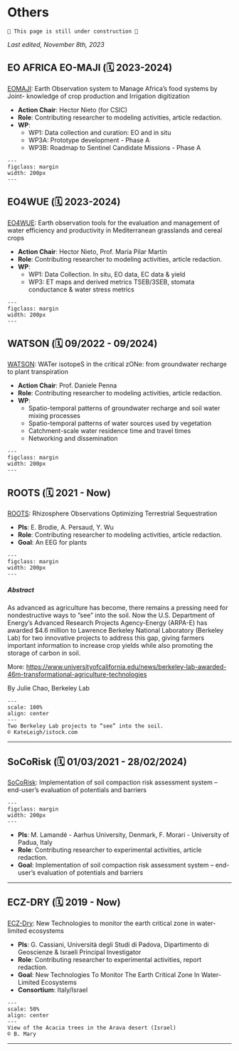 # Others

```{warning}
🚧 This page is still under construction 🚧
```

<!--
## WATSON 

- Daniele Penna
- ...

PRIN project marco borga
PRIN WATZON
--> 

_Last edited, November 8th, 2023_

##  EO AFRICA EO-MAJI (🗓️ 2023-2024)


[EOMAJI](https://eo4society.esa.int/projects/eo-maji/): Earth Observation system to Manage Africa’s food systems by Joint-
knowledge of crop production and Irrigation digitization


- **Action Chair**: Hector Nieto (for CSIC)
- **Role**: Contributing researcher to modeling activities, article redaction. 
- **WP**:
	- WP1: Data collection and curation: EO and in situ
	- WP3A: Prototype development - Phase A
	- WP3B: Roadmap to Sentinel Candidate Missions - Phase A

```{figure} /img/EOAFRICA-logo-.png
---
figclass: margin
width: 200px
---
```


##  EO4WUE (🗓️ 2023-2024)


[EO4WUE](https://eo4wue.csic.es/): Earth observation tools for the evaluation and management of water efficiency and productivity in Mediterranean grasslands and cereal crops


- **Action Chair**: Hector Nieto, Prof. María Pilar Martín
- **Role**: Contributing researcher to modeling activities, article redaction. 
- **WP**:
	- WP1: Data Collection. In situ, EO data, EC data & yield
	- WP3: ET maps and derived metrics TSEB/3SEB, stomata conductance & water stress metrics

```{figure} /img/teleDetec_Speclab.jpeg
---
figclass: margin
width: 200px
---
```


##  WATSON (🗓️ 09/2022 - 09/2024)


[WATSON](https://watson-cost.eu/): WATer isotopeS in the critical zONe: from groundwater recharge to plant transpiration


- **Action Chair**: Prof. Daniele Penna
- **Role**: Contributing researcher to modeling activities, article redaction. 
- **WP**:
	- Spatio-temporal patterns of groundwater recharge and soil water mixing processes	
	- Spatio-temporal patterns of water sources used by vegetation	
	- Catchment-scale water residence time and travel times	
	- Networking and dissemination

```{figure} /img/watson_Brand_rgb.png
---
figclass: margin
width: 200px
---
```


##  ROOTS (🗓️ 2021 - Now)


[ROOTS](): Rhizosphere Observations Optimizing Terrestrial Sequestration


- **PIs**: E. Brodie, A. Persaud, Y. Wu
- **Role**: Contributing researcher to modeling activities, article redaction. 
- **Goal**: An EEG for plants

```{figure} /img/arpae_roots_logo.jpeg
---
figclass: margin
width: 200px
---
```

##### Abstract

As advanced as agriculture has become, there remains a pressing need for nondestructive ways to ”see” into the soil. Now the U.S. Department of Energy’s Advanced Research Projects Agency-Energy (ARPA-E) has awarded $4.6 million to Lawrence Berkeley National Laboratory (Berkeley Lab) for two innovative projects to address this gap, giving farmers important information to increase crop yields while also promoting the storage of carbon in soil.

More: https://www.universityofcalifornia.edu/news/berkeley-lab-awarded-46m-transformational-agriculture-technologies

By Julie Chao, Berkeley Lab

```{figure} ../img/iStock-roots_hero.jpg
---
scale: 100%
align: center
---
Two Berkeley Lab projects to “see” into the soil.
© KateLeigh/istock.com
```

---

##  SoCoRisk (🗓️ 01/03/2021 - 28/02/2024)

[SoCoRisk](https://ictagrifood.eu/node/44657): Implementation of soil compaction risk assessment system – end-user’s evaluation of potentials and barriers

```{figure} /img/ICT_Agri_Food_Logo_3.png
---
figclass: margin
width: 200px
---
```

- **PIs**: M. Lamandé - Aarhus University, Denmark, F. Morari - University of Padua, Italy
- **Role**: Contributing researcher to experimental activities, article redaction. 
- **Goal**: Implementation of soil compaction risk assessment system – end-user’s evaluation of potentials and barriers

---

##  ECZ-DRY (🗓️ 2019 - Now)

[ECZ-Dry](): New Technologies to monitor the earth critical zone in water-limited ecosystems

- **PIs**: G. Cassiani, Università degli Studi di Padova, Dipartimento di Geoscienze & Israeli Principal Investigator
- **Role**: Contributing researcher to experimental activities, report redaction. 
- **Goal**: New Technologies To Monitor The Earth Critical Zone In Water-Limited Ecosystems
- **Consortium**: Italy/Israel
	
```{figure} ../img/flickr_pics/51221139967_51a8a4a255_o.jpg
---
scale: 50%
align: center
---
View of the Acacia trees in the Arava desert (Israel)
© B. Mary
```

---






